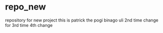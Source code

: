 # repo_new
repository for new project
this is patrick the pogi
binago uli 2nd time
change for 3rd time
4th change
